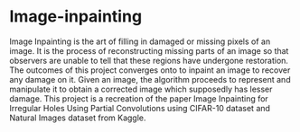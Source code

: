 # Image-inpainting
Image Inpainting is the art of filling in damaged or missing pixels of an image. It is the process of reconstructing missing parts of an image so that observers are unable to tell that these regions have undergone restoration. The outcomes of this project converges onto to inpaint an image to recover any damage on it. Given an image, the algorithm proceeds to represent and manipulate it to obtain a corrected image which supposedly has lesser damage. This project is a recreation of the paper Image Inpainting for Irregular Holes Using Partial Convolutions using CIFAR-10 dataset and Natural Images dataset from Kaggle.
